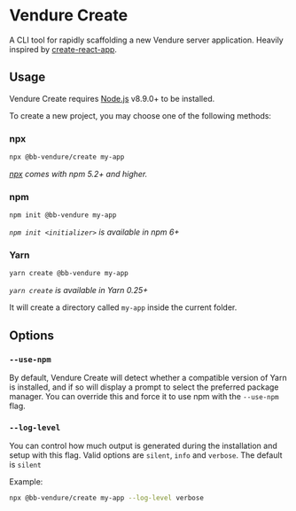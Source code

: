 # Vendure Create

A CLI tool for rapidly scaffolding a new Vendure server application. Heavily inspired by [create-react-app](https://github.com/facebook/create-react-app).

## Usage

Vendure Create requires [Node.js](https://nodejs.org/en/) v8.9.0+ to be installed.

To create a new project, you may choose one of the following methods:

### npx

```sh
npx @bb-vendure/create my-app
```

*[npx](https://medium.com/@maybekatz/introducing-npx-an-npm-package-runner-55f7d4bd282b) comes with npm 5.2+ and higher.*

### npm

```sh
npm init @bb-vendure my-app
```

*`npm init <initializer>` is available in npm 6+*

### Yarn

```sh
yarn create @bb-vendure my-app
```

*`yarn create` is available in Yarn 0.25+*


It will create a directory called `my-app` inside the current folder.

## Options

### `--use-npm`

By default, Vendure Create will detect whether a compatible version of Yarn is installed, and if so will display a prompt to select the preferred package manager.
You can override this and force it to use npm with the `--use-npm` flag.

### `--log-level`

You can control how much output is generated during the installation and setup with this flag. Valid options are `silent`, `info` and `verbose`. The default is `silent`

Example:

```sh 
npx @bb-vendure/create my-app --log-level verbose
```

